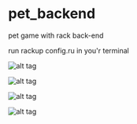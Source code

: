 # pet_backend
pet game with rack back-end

run rackup config.ru in you'r terminal

![alt tag](http://i.piccy.info/i9/65e60ce9a0681a0a9be8eabfd538ebf1/1606598406/222236/1407518/3605Screenshot_from_2020_11_28_23_22_15.png)

![alt tag](http://i.piccy.info/i9/3a961a02d2c6b8df3ada3e16f86476e6/1606643275/52045/1407518/Screenshot_from_2020_11_29_11_51_06.png)

![alt tag](http://i.piccy.info/i9/d0796e7e67a8b610f35dfb9c55964daf/1606643316/52599/1407518/Screenshot_from_2020_11_29_11_52_09.png)

![alt tag](http://i.piccy.info/i9/d3793756f211b5ced61419cc2dddcf8d/1606643362/237849/1407518/Screenshot_from_2020_11_29_11_51_25.png)
